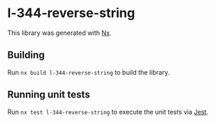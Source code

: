 # l-344-reverse-string

This library was generated with [Nx](https://nx.dev).

## Building

Run `nx build l-344-reverse-string` to build the library.

## Running unit tests

Run `nx test l-344-reverse-string` to execute the unit tests via [Jest](https://jestjs.io).
